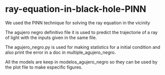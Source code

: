 # ray-equation-in-black-hole-PINN
We used the PINN technique for solving the ray equation in the vicinity

The agujero negro definitivo file it is used to predict the trajectorie of a ray of light with the inputs given in the same file. 

The agujero_negro.py is used for making statistics for a initial condition and also print the error in a doc in multiple_agujero_negro.

All the models are keep in modelos_agujero_negro so they can be used by the plot file to make especific figures.
